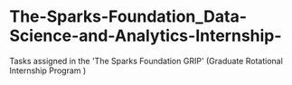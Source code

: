 # The-Sparks-Foundation_Data-Science-and-Analytics-Internship-
Tasks assigned in the 'The Sparks Foundation GRIP' (Graduate Rotational Internship Program )
